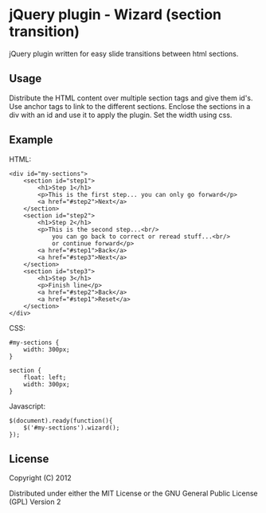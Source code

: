 # jQuery plugin - Wizard (section transition)

jQuery plugin written for easy slide transitions between html sections.


## Usage

Distribute the HTML content over multiple section tags and give them id's.
Use anchor tags to link to the different sections.
Enclose the sections in a div with an id and use it to apply the plugin.
Set the width using css.


## Example

HTML:

    <div id="my-sections">
        <section id="step1">
            <h1>Step 1</h1>
            <p>This is the first step... you can only go forward</p>
            <a href="#step2">Next</a>
        </section>
        <section id="step2">
            <h1>Step 2</h1>
            <p>This is the second step...<br/>
                you can go back to correct or reread stuff...<br/>
                or continue forward</p>
            <a href="#step1">Back</a>
            <a href="#step3">Next</a>
        </section>
        <section id="step3">
            <h1>Step 3</h1>
            <p>Finish line</p>
            <a href="#step2">Back</a>
            <a href="#step1">Reset</a>
        </section>
    </div>


CSS:

    #my-sections {
        width: 300px;
    }
    
    section {
        float: left;
        width: 300px;
    }


Javascript:

    $(document).ready(function(){
        $('#my-sections').wizard();
    });


## License

Copyright (C) 2012

Distributed under either the MIT License or the GNU General Public License (GPL) Version 2
